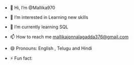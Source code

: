 - 👋 Hi, I’m @Mallika970
- 👀 I’m interested in Learning new skills 
- 🌱 I’m currently learning SQL

- 📫 How to reach me mallikajonnalagadda376@gmail.com
- 😄 Pronouns: English , Telugu and Hindi
- ⚡ Fun fact: 

<!---
Mallika970/Mallika970 is a ✨ special ✨ repository because its `README.md` (this file) appears on your GitHub profile.
You can click the Preview link to take a look at your changes.
--->

